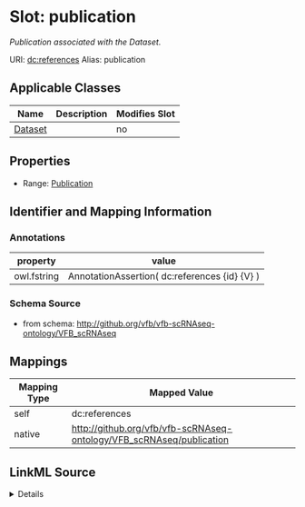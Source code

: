 

# Slot: publication 


_Publication associated with the Dataset._





URI: [dc:references](http://purl.org/dc/terms/references)
Alias: publication

<!-- no inheritance hierarchy -->





## Applicable Classes

| Name | Description | Modifies Slot |
| --- | --- | --- |
| [Dataset](Dataset.md) |  |  no  |







## Properties

* Range: [Publication](Publication.md)





## Identifier and Mapping Information





### Annotations

| property | value |
| --- | --- |
| owl.fstring | AnnotationAssertion( dc:references {id} {V} ) |




### Schema Source


* from schema: http://github.org/vfb/vfb-scRNAseq-ontology/VFB_scRNAseq




## Mappings

| Mapping Type | Mapped Value |
| ---  | ---  |
| self | dc:references |
| native | http://github.org/vfb/vfb-scRNAseq-ontology/VFB_scRNAseq/publication |




## LinkML Source

<details>
```yaml
name: publication
annotations:
  owl.fstring:
    tag: owl.fstring
    value: AnnotationAssertion( dc:references {id} {V} )
description: Publication associated with the Dataset.
from_schema: http://github.org/vfb/vfb-scRNAseq-ontology/VFB_scRNAseq
rank: 1000
slot_uri: dc:references
alias: publication
owner: Dataset
domain_of:
- Dataset
range: Publication

```
</details>